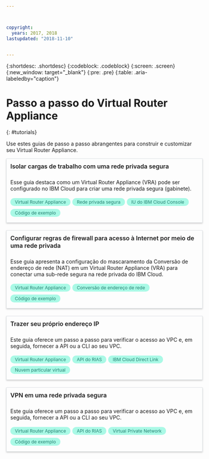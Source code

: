 ```yaml
---



copyright:
  years: 2017, 2018
lastupdated: "2018-11-10"


---
```


{:shortdesc: .shortdesc}
{:codeblock: .codeblock}
{:screen: .screen}
{:new_window: target="_blank"}
{:pre: .pre}
{:table: .aria-labeledby="caption"}

# Passo a passo do Virtual Router Appliance
{: #tutorials}

Use estes guias de passo a passo abrangentes para construir e customizar seu Virtual Router Appliance.

<style>
    .solutionBox {
        margin: 0 10px 20px 0 !important;
        padding: 10px !important;
        width: 100% !important;
        border: 1px #dfe3e6 solid !important;
        box-shadow: 0px 2px 4px 0px rgba(0,0,0,0.2) !important;
    }
    .solutionBoxContainer {
    }
    .solutionBoxTitle {
      margin: 0rem !important;
      font-size: 16px !important;
      margin-bottom: 10px !important;
      font-weight: 600 !important;
    }
    .tag-filter.category {
        background: #aaf9e6 !important;
        color: #238070 !important;
    }
    .tag-filter {
        padding: 3px 12px !important;
        font-size: 12px !important;
        margin-right: 1px !important;
        border-radius: 10px !important;
        white-space: nowrap !important;
        line-height: 1.8rem !important;
    }
    .solutionBoxDescription {
        display:flex !important;
        flex-wrap: wrap !important;
    }
   .solutionBoxTitle a {
      text-decoration-line:none !important;
    }
    .descriptionContainer {
        flex-grow: 1 !important;
        width: 200px !important;
    }
    .architectureDiagramContainer {
        width: 300px !important;
        padding: 0 10px !important;
    }
    .architectureDiagram {
        max-height: 200px !important;
        padding: 5px !important;
    }
</style>

<div class = "solutionBox">
        <h3 id="scalable-webapp-kubernetes.html" class="solutionBoxTitle">
            <a href = "/docs/tutorials/secure-network-enclosure.html#isolate-workloads-with-a-secure-private-network">Isolar cargas de trabalho com uma rede privada segura</a>
        </h3>
        <div class="solutionBoxDescription">
            <div class="descriptionContainer">
                <p>Esse guia destaca como um Virtual Router Appliance (VRA) pode ser configurado no IBM Cloud para criar uma rede privada segura (gabinete). </p>
                    <span class="tag-filter category">Virtual Router Appliance</span>
                    <span class="tag-filter category">Rede privada segura</span>
                    <span class="tag-filter category">IU do IBM Cloud Console</span>
                    <span class="tag-filter category">Código de exemplo</span>
    </div>
  </div>
  </div>

<div class = "solutionBox">
        <h3 id="scalable-webapp-kubernetes.html" class="solutionBoxTitle">
            <a href = "/docs/tutorials/nat-config-private.html#configure-firewall-rules-for-internet-access-from-a-private-network">Configurar regras de firewall para acesso à Internet por meio de uma rede privada</a>
        </h3>
        <div class="solutionBoxDescription">
            <div class="descriptionContainer">
                <p>Esse guia apresenta a configuração do mascaramento da Conversão de endereço de rede (NAT) em um Virtual Router Appliance (VRA) para conectar uma sub-rede segura na rede privada do IBM Cloud. </p>
                    <span class="tag-filter category">Virtual Router Appliance</span>
                    <span class="tag-filter category">Conversão de endereço de rede</span>
                    <span class="tag-filter category">Código de exemplo</span>
    </div>
  </div>
  </div>

<div class = "solutionBoxContainer">
    <div class = "solutionBox">
        <h3 id="scalable-webapp-kubernetes.html" class="solutionBoxTitle">
            <a href = "/docs/tutorials/byoip.html#bring-your-own-ip-address">Trazer seu próprio endereço IP</a>
        </h3>
        <div class="solutionBoxDescription">
            <div class="descriptionContainer">
                <p>Este guia oferece um passo a passo para verificar o acesso ao VPC e, em seguida, fornecer a API ou a CLI ao seu VPC.</p>
                 <span class="tag-filter category">Virtual Router Appliance</span>
                 <span class="tag-filter category">API do RIAS</span>
                 <span class="tag-filter category">IBM Cloud Direct Link</span>
                 <span class="tag-filter category">Nuvem particular virtual</span>
    </div>
 </div>
 </div>

 <div class = "solutionBoxContainer">
    <div class = "solutionBox">
        <h3 id="scalable-webapp-kubernetes.html" class="solutionBoxTitle">
            <a href = "/docs/tutorials/configuring-IPSEC-VPN.html#vpn-into-a-secure-private-network">VPN em uma rede privada segura</a>
        </h3>
        <div class="solutionBoxDescription">
            <div class="descriptionContainer">
                <p>Este guia oferece um passo a passo para verificar o acesso ao VPC e, em seguida, fornecer a API ou a CLI ao seu VPC.</p>
                 <span class="tag-filter category">Virtual Router Appliance</span>
                 <span class="tag-filter category">API do RIAS</span>
                 <span class="tag-filter category">Virtual Private Network</span>
                 <span class="tag-filter category">Código de exemplo</span>
    </div>
 </div>
 </div>
    </div>
    </div>
